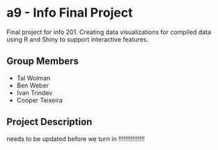 # a9 - Info Final Project 
Final project for info 201. Creating data visualizations for compiled data using R and Shiny to support interactive features. 

## Group Members 
- Tal Wolman
- Ben Weber
- Ivan Trindev 
- Cooper Teixeira 

## Project Description 
needs to be updated before we turn in !!!!!!!!!!!!!!!